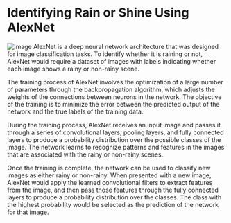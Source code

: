 # **Identifying Rain or Shine Using AlexNet**
![image](https://user-images.githubusercontent.com/122581402/231522092-357be39d-a2aa-416f-bdff-9f6a24d8461f.png)
AlexNet is a deep neural network architecture that was designed for image classification tasks. To identify whether it is raining or not, AlexNet would require a dataset of images with labels indicating whether each image shows a rainy or non-rainy scene.

The training process of AlexNet involves the optimization of a large number of parameters through the backpropagation algorithm, which adjusts the weights of the connections between neurons in the network. The objective of the training is to minimize the error between the predicted output of the network and the true labels of the training data.

During the training process, AlexNet receives an input image and passes it through a series of convolutional layers, pooling layers, and fully connected layers to produce a probability distribution over the possible classes of the image. The network learns to recognize patterns and features in the images that are associated with the rainy or non-rainy scenes.

Once the training is complete, the network can be used to classify new images as either rainy or non-rainy. When presented with a new image, AlexNet would apply the learned convolutional filters to extract features from the image, and then pass those features through the fully connected layers to produce a probability distribution over the classes. The class with the highest probability would be selected as the prediction of the network for that image.
